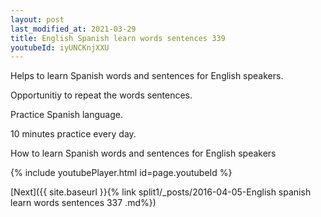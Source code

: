 ```yaml
---
layout: post
last_modified_at: 2021-03-29
title: English Spanish learn words sentences 339 
youtubeId: iyUNCKnjXXU
---
```

 
 
Helps to learn Spanish words and sentences for English speakers.

Opportunitiy to repeat the words sentences. 

Practice Spanish language. 
 
10 minutes practice every day. 
 
How to learn Spanish words and sentences for English speakers 
 
{% include youtubePlayer.html id=page.youtubeId %}
 
 
[Next]({{ site.baseurl }}{% link  split1/_posts/2016-04-05-English spanish learn words sentences 337 .md%})
 
